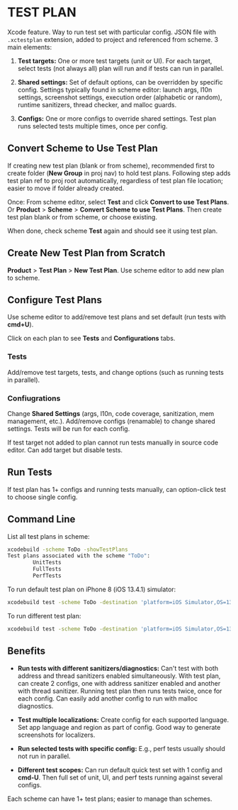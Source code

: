 # TEST PLAN

Xcode feature. Way to run test set with particular config. JSON file with `.xctestplan` extension, added to project and referenced from scheme. 3 main elements:

1. **Test targets:** One or more test targets (unit or UI). For each target, select tests (not always all) plan will run and if tests can run in parallel.

2. **Shared settings:** Set of default options, can be overridden by specific config. Settings typically found in scheme editor: launch args, l10n settings, screenshot settings, execution order (alphabetic or random), runtime sanitizers, thread checker, and malloc guards.

3. **Configs:** One or more configs to override shared settings. Test plan runs selected tests multiple times, once per config.

## Convert Scheme to Use Test Plan

If creating new test plan (blank or from scheme), recommended first to create folder (**New Group** in proj nav) to hold test plans. Following step adds test plan ref to proj root automatically, regardless of test plan file location; easier to move if folder already created.

Once: From scheme editor, select **Test** and click **Convert to use Test Plans**. Or **Product** > **Scheme** > **Convert Scheme to use Test Plans**. Then create test plan blank or from scheme, or choose existing.

When done, check scheme **Test** again and should see it using test plan.

## Create New Test Plan from Scratch

**Product** > **Test Plan** > **New Test Plan**. Use scheme editor to add new plan to scheme.

## Configure Test Plans

Use scheme editor to add/remove test plans and set default (run tests with **cmd+U**).

Click on each plan to see **Tests** and **Configurations** tabs.

### Tests

Add/remove test targets, tests, and change options (such as running tests in parallel).

### Confiugrations

Change **Shared Settings** (args, l10n, code coverage, sanitization, mem management, etc.). Add/remove configs (renamable) to change shared settings. Tests will be run for each config.

If test target not added to plan cannot run tests manually in source code editor. Can add target but disable tests.

## Run Tests

If test plan has 1+ configs and running tests manually, can option-click test to choose single config.

## Command Line

List all test plans in scheme:

```bash
xcodebuild -scheme ToDo -showTestPlans
Test plans associated with the scheme "ToDo":
        UnitTests
        FullTests
        PerfTests
```

To run default test plan on iPhone 8 (iOS 13.4.1) simulator:

```bash
xcodebuild test -scheme ToDo -destination 'platform=iOS Simulator,OS=13.4.1,name=iPhone 8'
```

To run different test plan:

```bash
xcodebuild test -scheme ToDo -destination 'platform=iOS Simulator,OS=13.3,name=iPhone 8' -testPlan PerfTests
```

## Benefits

* **Run tests with different sanitizers/diagnostics:** Can't test with both address and thread sanitizers enabled simultaneously. With test plan, can create 2 configs, one with address sanitizer enabled and another with thread sanitizer. Running test plan then runs tests twice, once for each config. Can easily add another config to run with malloc diagnostics.

* **Test multiple localizations:** Create config for each supported language. Set app language and region as part of config. Good way to generate screenshots for localizers.

* **Run selected tests with specific config:** E.g., perf tests usually should not run in parallel.

* **Different test scopes:** Can run default quick test set with 1 config and **cmd-U**. Then full set of unit, UI, and perf tests running against several configs.

Each scheme can have 1+ test plans; easier to manage than schemes.
